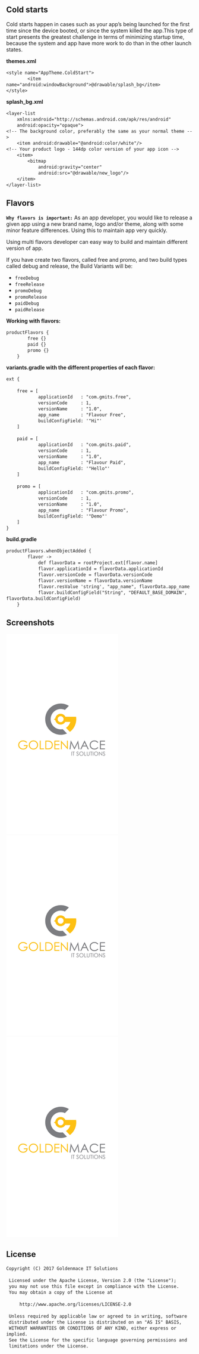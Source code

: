 Cold starts
-----

Cold starts happen in cases such as your app’s being launched for the first time since the device booted, or since the system killed the app.This type of start presents the greatest challenge in terms of minimizing startup time, because the system and app have more work to do than in the other launch states.

**themes.xml**
```
<style name="AppTheme.ColdStart">
        <item name="android:windowBackground">@drawable/splash_bg</item>
</style>
```

**splash_bg.xml**
```
<layer-list
    xmlns:android="http://schemas.android.com/apk/res/android"
    android:opacity="opaque">
<!-- The background color, preferably the same as your normal theme -->
    <item android:drawable="@android:color/white"/>
<!-- Your product logo - 144dp color version of your app icon -->
    <item>
        <bitmap
            android:gravity="center"
            android:src="@drawable/new_logo"/>
    </item>
</layer-list>
```

Flavors
-----
**`Why flavors is important:`**
As an app developer, you would like to release a given app using a new brand name, logo and/or theme, along with some minor feature differences. Using this to maintain app very quickly.

Using multi flavors developer can easy way to build and maintain different version of app.

If you have create two flavors, called free and promo, and two build types called debug and release, the Build Variants will be:
* `freeDebug`
* `freeRelease`
* `promoDebug`
* `promoRelease`
* `paidDebug`
* `paidRelease`

**Working with flavors:**
```
productFlavors {
        free {}
        paid {}
        promo {}
    }
```

**variants.gradle with the different properties of each flavor:**
```
ext {

    free = [
            applicationId   : "com.gmits.free",
            versionCode     : 1,
            versionName     : "1.0",
            app_name        : "Flavour Free",
            buildConfigField: '"Hi"'
    ]

    paid = [
            applicationId   : "com.gmits.paid",
            versionCode     : 1,
            versionName     : "1.0",
            app_name        : "Flavour Paid",
            buildConfigField: '"Hello"'
    ]

    promo = [
            applicationId   : "com.gmits.promo",
            versionCode     : 1,
            versionName     : "1.0",
            app_name        : "Flavour Promo",
            buildConfigField: '"Demo"'
    ]
}    
```

**build.gradle**
```
productFlavors.whenObjectAdded {
        flavor ->
            def flavorData = rootProject.ext[flavor.name]
            flavor.applicationId = flavorData.applicationId
            flavor.versionCode = flavorData.versionCode
            flavor.versionName = flavorData.versionName
            flavor.resValue 'string', "app_name", flavorData.app_name
            flavor.buildConfigField("String", "DEFAULT_BASE_DOMAIN", flavorData.buildConfigField)
    }
```
Screenshots
-----------

![screenshot][1] ![screenshot][2] ![screenshot][3]

License
-------

    Copyright (C) 2017 Goldenmace IT Solutions
     
     Licensed under the Apache License, Version 2.0 (the "License");
     you may not use this file except in compliance with the License.
     You may obtain a copy of the License at
     
         http://www.apache.org/licenses/LICENSE-2.0
    
     Unless required by applicable law or agreed to in writing, software
     distributed under the License is distributed on an "AS IS" BASIS,
     WITHOUT WARRANTIES OR CONDITIONS OF ANY KIND, either express or implied.
     See the License for the specific language governing permissions and
     limitations under the License.

[1]: ./art/Free.gif
[2]: ./art/Paid.gif
[3]: ./art/Promo.gif
